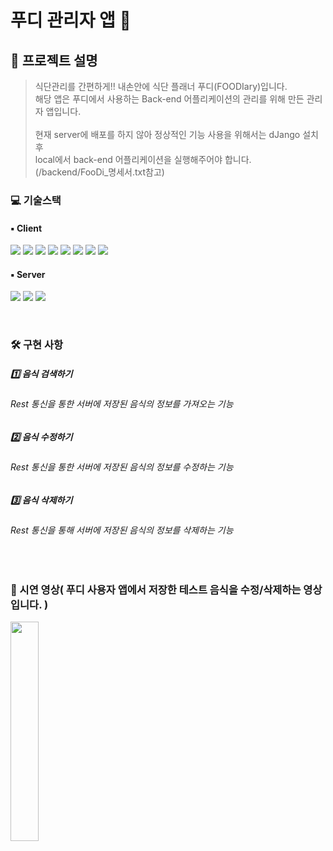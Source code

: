 # 푸디 관리자 앱 👷‍

## 🤔 프로젝트 설명
> 식단관리를 간편하게!! 내손안에 식단 플래너 푸디(FOODIary)입니다. <br>
> 해당 앱은 푸디에서 사용하는 Back-end 어플리케이션의 관리를 위해 만든 관리자 앱입니다.<br><br>
> 현재 server에 배포를 하지 않아 정상적인 기능 사용을 위해서는 dJango 설치 후 <br>
> local에서 back-end 어플리케이션을 실행해주어야 합니다. (/backend/FooDi_명세서.txt참고)

### 💻 기술스택 
#### ▪️ Client
<p>
<img src="https://img.shields.io/badge/Android-3DDC84?style=for-the-badge&logo=Android&logoColor=white">
<img src="https://img.shields.io/badge/Kotlin-7F52FF?style=for-the-badge&logo=Kotlin&logoColor=white">
<img src="https://img.shields.io/badge/RxBinding-B7178C?style=for-the-badge&logo=ReactiveX&logoColor=white">
<img src="https://img.shields.io/badge/Retrofit-3E4348?style=for-the-badge&logo=Square&logoColor=white">
<img src="https://img.shields.io/badge/OkHttp-3E4348?style=for-the-badge&logo=Square&logoColor=white">
<img src="https://img.shields.io/badge/DataBinding-0F9D58?style=for-the-badge&logo=&logoColor=white">
<img src="https://img.shields.io/badge/MVVM-0F9D58?style=for-the-badge&logo=&logoColor=white">
<img src="https://img.shields.io/badge/Coroutine-0F9D58?style=for-the-badge&logo=&logoColor=white">
</p>

#### ▪️ Server
<p>
<img src="https://img.shields.io/badge/Python-3776AB?style=for-the-badge&logo=Python&logoColor=white">
<img src="https://img.shields.io/badge/dJango-092E20?style=for-the-badge&logo=Django&logoColor=white">
<img src="https://img.shields.io/badge/SQLite-003B57?style=for-the-badge&logo=SQLite&logoColor=white">
</p>
<br>

### 🛠 구현 사항
##### 1️⃣ 음식 검색하기
###### Rest 통신을 통한 서버에 저장된 음식의 정보를 가져오는 기능

##### 2️⃣ 음식 수정하기
###### Rest 통신을 통한 서버에 저장된 음식의 정보를 수정하는 기능

##### 3️⃣ 음식 삭제하기
###### Rest 통신을 통해  서버에 저장된 음식의 정보를 삭제하는 기능

<br>

### 🎥 시연 영상( 푸디 사용자 앱에서 저장한 테스트 음식을 수정/삭제하는 영상입니다. )
<img width="30%" src="https://user-images.githubusercontent.com/65700842/208656557-de82aeef-8fa6-4d91-9d2a-bf678591a3e3.gif">


